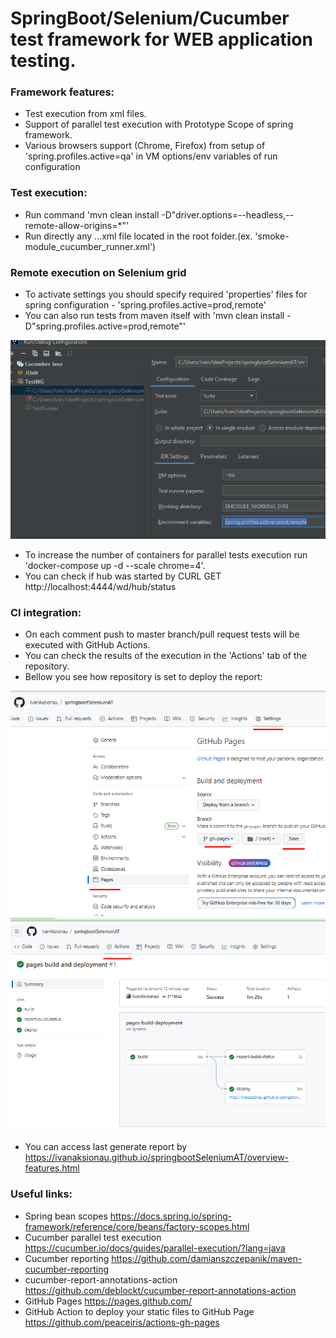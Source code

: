 # SpringBoot/Selenium/Cucumber test framework for WEB application testing.

### Framework features:
* Test execution from xml files.
* Support of parallel test execution with Prototype Scope of spring framework.
* Various browsers support (Chrome, Firefox) from setup of 'spring.profiles.active=qa' in VM options/env variables of run configuration


### Test execution:
- Run command 'mvn clean install -D"driver.options=--headless,--remote-allow-origins=*"'
- Run directly any ...xml file located in the root folder.(ex. 'smoke-module_cucumber_runner.xml')


### Remote execution on Selenium grid
- To activate settings you should specify required 'properties' files for spring configuration - 'spring.profiles.active=prod,remote'
- You can also run tests from maven itself with 'mvn clean install -D"spring.profiles.active=prod,remote"'

![img.png](img.png)
  
- To increase the number of containers for parallel tests execution run 'docker-compose up -d --scale chrome=4'.
- You can check if hub was started by CURL GET http://localhost:4444/wd/hub/status


### CI integration:
- On each comment push to master branch/pull request tests will be executed with GitHub Actions. 
- You can check the results of the execution in the 'Actions' tab of the repository.
- Bellow you see how repository is set to deploy the report:

![img_1.png](img_1.png)
![img_2.png](img_2.png)

- You can access last generate report by https://ivanaksionau.github.io/springbootSeleniumAT/overview-features.html


### Useful links:
- Spring bean scopes https://docs.spring.io/spring-framework/reference/core/beans/factory-scopes.html
- Cucumber parallel test execution https://cucumber.io/docs/guides/parallel-execution/?lang=java
- Cucumber reporting https://github.com/damianszczepanik/maven-cucumber-reporting
- cucumber-report-annotations-action https://github.com/deblockt/cucumber-report-annotations-action
- GitHub Pages https://pages.github.com/
- GitHub Action to deploy your static files to GitHub Page https://github.com/peaceiris/actions-gh-pages